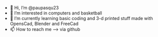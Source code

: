- 👋 Hi, I’m @paupasqu23
- 👀 I’m interested in computers and basketball
- 🌱 I’m currently learning basic coding and 3-d printed stuff made with OpensCad, Blender and FreeCad
- 📫 How to reach me --> via github
